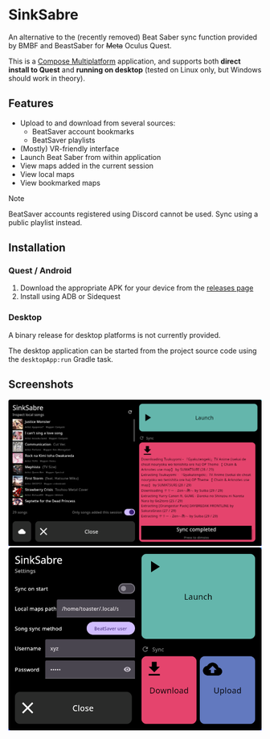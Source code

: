 # SinkSabre

An alternative to the (recently removed) Beat Saber sync function provided by BMBF and BeastSaber for ~~Meta~~ Oculus Quest.

This is a [Compose Multiplatform](https://github.com/JetBrains/compose-multiplatform) application, and supports both **direct install to Quest** and **running on desktop** (tested on Linux only, but Windows should work in theory).

## Features
- Upload to and download from several sources:
    - BeatSaver account bookmarks
    - BeatSaver playlists
- (Mostly) VR-friendly interface
- Launch Beat Saber from within application
- View maps added in the current session
- View local maps
- View bookmarked maps

> [!NOTE]
> BeatSaver accounts registered using Discord cannot be used. Sync using a public playlist instead.

## Installation

### Quest / Android

1. Download the appropriate APK for your device from the [releases page](https://github.com/toasterofbread/sinksabre/releases)
2. Install using ADB or Sidequest

### Desktop

A binary release for desktop platforms is not currently provided.

The desktop application can be started from the project source code using the `desktopApp:run` Gradle task.

## Screenshots

![](readme/screenshot0.png)
![](readme/screenshot1.png)
